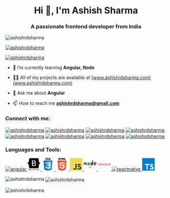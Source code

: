 <h1 align="center">Hi 👋, I'm Ashish Sharma</h1>
<h3 align="center">A passionate frontend developer from India</h3>

<p align="left"> <img src="https://komarev.com/ghpvc/?username=ashishrdsharma&label=Profile%20views&color=0e75b6&style=flat" alt="ashishrdsharma" /> </p>

<p align="left"> <a href="https://github.com/ryo-ma/github-profile-trophy"><img src="https://github-profile-trophy.vercel.app/?username=ashishrdsharma" alt="ashishrdsharma" /></a> </p>

<p align="left"> <a href="https://twitter.com/ashishrdsharma" target="blank"><img src="https://img.shields.io/twitter/follow/ashishrdsharma?logo=twitter&style=for-the-badge" alt="ashishrdsharma" /></a> </p>

- 🌱 I’m currently learning **Angular, Node**

- 👨‍💻 All of my projects are available at [www.ashishrdsharma.com](www.ashishrdsharma.com)

- 💬 Ask me about **Angular**

- 📫 How to reach me **ashishrdsharma@gmail.com**

<h3 align="left">Connect with me:</h3>
<p align="left">
<a href="https://codepen.io/ashishrdsharma" target="blank"><img align="center" src="https://raw.githubusercontent.com/rahuldkjain/github-profile-readme-generator/master/src/images/icons/Social/codepen.svg" alt="ashishrdsharma" height="30" width="40" /></a>
<a href="https://twitter.com/ashishrdsharma" target="blank"><img align="center" src="https://raw.githubusercontent.com/rahuldkjain/github-profile-readme-generator/master/src/images/icons/Social/twitter.svg" alt="ashishrdsharma" height="30" width="40" /></a>
<a href="https://linkedin.com/in/ashishrdsharma" target="blank"><img align="center" src="https://raw.githubusercontent.com/rahuldkjain/github-profile-readme-generator/master/src/images/icons/Social/linked-in-alt.svg" alt="ashishrdsharma" height="30" width="40" /></a>
<a href="https://stackoverflow.com/users/ashishrdsharma" target="blank"><img align="center" src="https://raw.githubusercontent.com/rahuldkjain/github-profile-readme-generator/master/src/images/icons/Social/stack-overflow.svg" alt="ashishrdsharma" height="30" width="40" /></a>
<a href="https://codesandbox.com/ashishrdsharma" target="blank"><img align="center" src="https://raw.githubusercontent.com/rahuldkjain/github-profile-readme-generator/master/src/images/icons/Social/codesandbox.svg" alt="ashishrdsharma" height="30" width="40" /></a>
<a href="https://kaggle.com/ashishrdsharma" target="blank"><img align="center" src="https://raw.githubusercontent.com/rahuldkjain/github-profile-readme-generator/master/src/images/icons/Social/kaggle.svg" alt="ashishrdsharma" height="30" width="40" /></a>
<a href="https://fb.com/ashishrdsharma" target="blank"><img align="center" src="https://raw.githubusercontent.com/rahuldkjain/github-profile-readme-generator/master/src/images/icons/Social/facebook.svg" alt="ashishrdsharma" height="30" width="40" /></a>
<a href="https://instagram.com/ashishrdsharma" target="blank"><img align="center" src="https://raw.githubusercontent.com/rahuldkjain/github-profile-readme-generator/master/src/images/icons/Social/instagram.svg" alt="ashishrdsharma" height="30" width="40" /></a>
</p>

<h3 align="left">Languages and Tools:</h3>
<p align="left"> <a href="https://angular.io" target="_blank" rel="noreferrer"> <img src="https://angular.io/assets/images/logos/angular/angular.svg" alt="angular" width="40" height="40"/> </a> <a href="https://getbootstrap.com" target="_blank" rel="noreferrer"> <img src="https://raw.githubusercontent.com/devicons/devicon/master/icons/bootstrap/bootstrap-plain-wordmark.svg" alt="bootstrap" width="40" height="40"/> </a> <a href="https://www.w3schools.com/css/" target="_blank" rel="noreferrer"> <img src="https://raw.githubusercontent.com/devicons/devicon/master/icons/css3/css3-original-wordmark.svg" alt="css3" width="40" height="40"/> </a> <a href="https://www.w3.org/html/" target="_blank" rel="noreferrer"> <img src="https://raw.githubusercontent.com/devicons/devicon/master/icons/html5/html5-original-wordmark.svg" alt="html5" width="40" height="40"/> </a> <a href="https://developer.mozilla.org/en-US/docs/Web/JavaScript" target="_blank" rel="noreferrer"> <img src="https://raw.githubusercontent.com/devicons/devicon/master/icons/javascript/javascript-original.svg" alt="javascript" width="40" height="40"/> </a> <a href="https://nodejs.org" target="_blank" rel="noreferrer"> <img src="https://raw.githubusercontent.com/devicons/devicon/master/icons/nodejs/nodejs-original-wordmark.svg" alt="nodejs" width="40" height="40"/> </a> <a href="https://www.oracle.com/" target="_blank" rel="noreferrer"> <img src="https://raw.githubusercontent.com/devicons/devicon/master/icons/oracle/oracle-original.svg" alt="oracle" width="40" height="40"/> </a> <a href="https://reactnative.dev/" target="_blank" rel="noreferrer"> <img src="https://reactnative.dev/img/header_logo.svg" alt="reactnative" width="40" height="40"/> </a> <a href="https://www.typescriptlang.org/" target="_blank" rel="noreferrer"> <img src="https://raw.githubusercontent.com/devicons/devicon/master/icons/typescript/typescript-original.svg" alt="typescript" width="40" height="40"/> </a> </p>

<p><img align="left" src="https://github-readme-stats.vercel.app/api/top-langs?username=ashishrdsharma&show_icons=true&locale=en&layout=compact" alt="ashishrdsharma" /></p>

<p>&nbsp;<img align="center" src="https://github-readme-stats.vercel.app/api?username=ashishrdsharma&show_icons=true&locale=en" alt="ashishrdsharma" /></p>

<p><img align="center" src="https://github-readme-streak-stats.herokuapp.com/?user=ashishrdsharma&" alt="ashishrdsharma" /></p>

